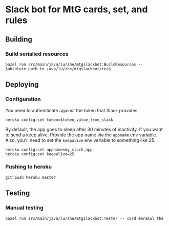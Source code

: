 # Slack bot for MtG cards, set, and rules

## Building

### Build serialied resources

```shell
bazel run src/main/java/lu/zhe/mtgslackbot:BuildResources -- $absolute_path_to_java/lu/zhe/mtgslackbot/res$
```

## Deploying

### Configuration
You need to authenticate against the token that Slack provides.
```shell
heroku config:set token=$token_value_from_slack
```

By default, the app goes to sleep after 30 minutes of inactivity. If you want to send a keep alive.
Provide the app name via the `appname` env variable. Also, you'll need to set the `keepalive` env variable
to something like 25.
```shell
heroku config:set appname=my_slack_app
heroku config:set keepalive=25
```

### Pushing to heroku
```shell
git push heroku master
```

## Testing

### Manual testing
```shell
bazel run src/main/java/lu/zhe/mtgslackbot:Tester -- card emrakul the
```
